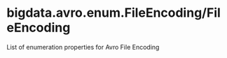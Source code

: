 [//]: #  (Copyright 2017, The MathWorks, Inc.)
#  bigdata.avro.enum.FileEncoding/FileEncoding  
  
  List of enumeration properties for Avro File Encoding  
